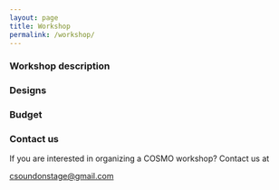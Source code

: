```yaml
---
layout: page
title: Workshop
permalink: /workshop/
---
```


### Workshop description


### Designs


### Budget 


### Contact us 

If you are interested in organizing a COSMO workshop? Contact us at 

[csoundonstage@gmail.com](mailto:csoundonstage@gmail.com)
